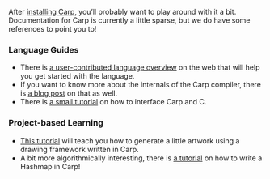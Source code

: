 After [installing Carp](./install.html), you’ll probably want to play around
with it a bit. Documentation for Carp is currently a little sparse, but we do
have some references to point you to!

### Language Guides

- There is [a user-contributed language overview](https://blog.veitheller.de/Carp.html)
  on the web that will help you get started with the language.
- If you want to know more about the internals of the Carp compiler, there is
  [a blog post](https://blog.veitheller.de/The_Carp_Compiler_%28as_of_2017%29.html)
  on that as well.
- There is [a small tutorial](https://blog.veitheller.de/Carp_and_C_%28as_of_2017%29.html)
  on how to interface Carp and C.

### Project-based Learning

- [This tutorial](https://blog.veitheller.de/Introducing_anima.html) will teach
  you how to generate a little artwork using a drawing framework written in
  Carp.
- A bit more algorithmically interesting, there is [a
  tutorial](https://blog.veitheller.de/Lets_Write_a_Hashmap_in_Carp.html) on
  how to write a Hashmap in Carp!
